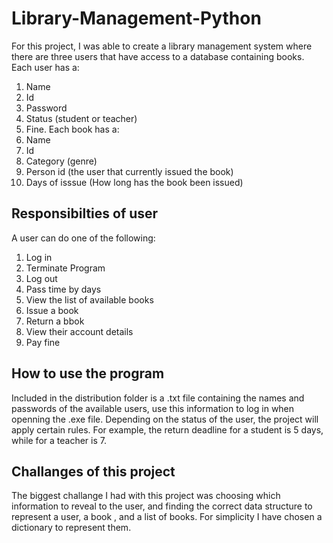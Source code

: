 # Library-Management-Python
For this project, I was able to create a library management system where there are three users that have access to a database containing books. Each user has a:
1. Name
2. Id
3. Password
4. Status (student or teacher)
5. Fine.
Each book has a:
1. Name
2. Id
3. Category (genre)
4. Person id (the user that currently issued the book)
5. Days of isssue (How long has the book been issued)

## Responsibilties of user
A user can do one of the following:
1. Log in
2. Terminate Program
3. Log out
4. Pass time by days
5. View the list of available books
6. Issue a book
7. Return a bbok
8. View their account details
9. Pay fine

## How to use the program
Included in the distribution folder is a .txt file containing the names and passwords of the available users, use this information to log in when openning the .exe file. Depending on the status of the user, the project will apply certain rules. For example, the return deadline for a student is 5 days, while for a teacher is 7.

## Challanges of this project
The biggest challange I had with this project was choosing which information to reveal to the user, and finding the correct data structure to represent a user, a book , and a list of books. For simplicity I have chosen a dictionary to represent them.

